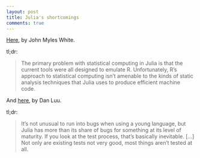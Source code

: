 ```yaml
---
layout: post
title: Julia's shortcomings
comments: true
---
```


[Here](http://www.johnmyleswhite.com/notebook/2014/11/29/whats-wrong-with-statistics-in-julia/), by John Myles White. 

tl;dr: 

> The primary problem with statistical computing in Julia is that the current tools were all designed to emulate R. Unfortunately, R’s approach to statistical computing isn’t amenable to the kinds of static analysis techniques that Julia uses to produce efficient machine code.

And [here](http://danluu.com/julialang/), by Dan Luu. 

tl;dr:

> It’s not unusual to run into bugs when using a young language, but Julia has more than its share of bugs for something at its level of maturity. If you look at the test process, that’s basically inevitable. [...] Not only are existing tests not very good, most things aren’t tested at all.